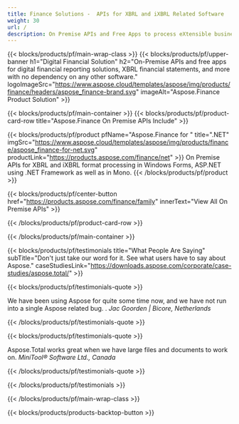 ```yaml
---
title: Finance Solutions -  APIs for XBRL and iXBRL Related Software 
weight: 30
url: /
description: On Premise APIs and Free Apps to process eXtensible business reporting language XBRL and iXBRL  formats to create consolidated financial statements and more
---
```


{{< blocks/products/pf/main-wrap-class >}}
{{< blocks/products/pf/upper-banner h1="Digital Financial Solution" h2="On-Premise APIs and free apps for digital financial reporting solutions, XBRL financial statements, and more with no dependency on any other software." logoImageSrc="https://www.aspose.cloud/templates/aspose/img/products/finance/headers/aspose_finance-brand.svg" imageAlt="Aspose.Finance Product Solution" >}}

{{< blocks/products/pf/main-container >}}
{{< blocks/products/pf/product-card-row title="Aspose.Finance On Premise APIs Include" >}}

{{< blocks/products/pf/product pfName="Aspose.Finance for " title=".NET" imgSrc="https://www.aspose.cloud/templates/aspose/img/products/finance/aspose_finance-for-net.svg" productLink="https://products.aspose.com/finance/net" >}}
On Premise APIs for XBRL and iXBRL format processing in Windows Forms, ASP.NET using .NET Framework as well as in Mono.
{{< /blocks/products/pf/product >}}

{{< blocks/products/pf/center-button href="https://products.aspose.com/finance/family" innerText="View All On Premise APIs" >}}

{{< /blocks/products/pf/product-card-row >}}

{{< /blocks/products/pf/main-container >}}

{{< blocks/products/pf/testimonials title="What People Are Saying" subTitle="Don't just take our word for it. See what users have to say about Aspose." caseStudiesLink="https://downloads.aspose.com/corporate/case-studies/aspose.total/" >}}

{{< blocks/products/pf/testimonials-quote >}}
<p class="first">
 We have been using Aspose for quite some time now, and we have not run into a single Aspose related bug. .
 <em>
  Jac Goorden | Bicore, Netherlands
 </em>
</p>

{{< /blocks/products/pf/testimonials-quote >}}

{{< blocks/products/pf/testimonials-quote >}}
<p class="second">
 Aspose.Total works great when we have large files and documents to work on.
 <em>
  MiniTool® Software Ltd., Canada
 </em>
</p>

{{< /blocks/products/pf/testimonials-quote >}}

{{< /blocks/products/pf/testimonials >}}

{{< /blocks/products/pf/main-wrap-class >}}

{{< blocks/products/products-backtop-button >}}